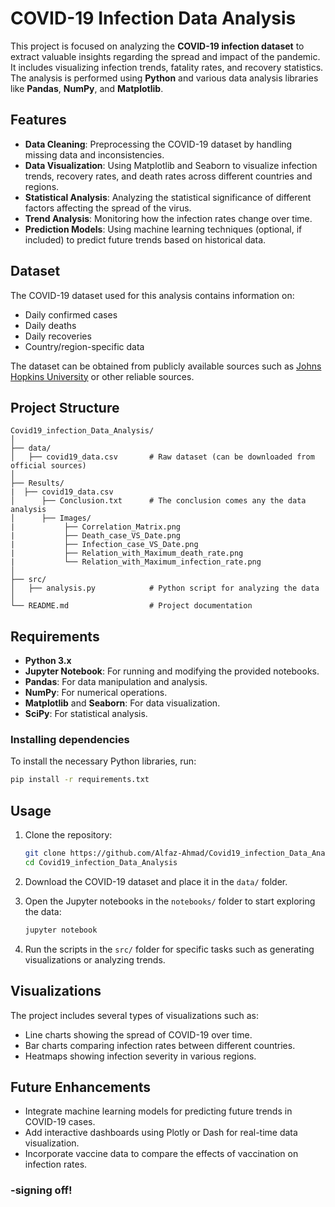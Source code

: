 # COVID-19 Infection Data Analysis

This project is focused on analyzing the **COVID-19 infection dataset** to extract valuable insights regarding the spread and impact of the pandemic. It includes visualizing infection trends, fatality rates, and recovery statistics. The analysis is performed using **Python** and various data analysis libraries like **Pandas**, **NumPy**, and **Matplotlib**.

## Features

- **Data Cleaning**: Preprocessing the COVID-19 dataset by handling missing data and inconsistencies.
- **Data Visualization**: Using Matplotlib and Seaborn to visualize infection trends, recovery rates, and death rates across different countries and regions.
- **Statistical Analysis**: Analyzing the statistical significance of different factors affecting the spread of the virus.
- **Trend Analysis**: Monitoring how the infection rates change over time.
- **Prediction Models**: Using machine learning techniques (optional, if included) to predict future trends based on historical data.

## Dataset

The COVID-19 dataset used for this analysis contains information on:
- Daily confirmed cases
- Daily deaths
- Daily recoveries
- Country/region-specific data

The dataset can be obtained from publicly available sources such as [Johns Hopkins University](https://github.com/CSSEGISandData/COVID-19) or other reliable sources.

## Project Structure

```plaintext
Covid19_infection_Data_Analysis/
│
├── data/
│   ├── covid19_data.csv       # Raw dataset (can be downloaded from official sources)
│
├── Results/
|  ├── covid19_data.csv
│      ├── Conclusion.txt      # The conclusion comes any the data analysis
│      ├── Images/
|           ├── Correlation_Matrix.png
|           ├── Death_case_VS_Date.png
|           ├── Infection_case_VS_Date.png
|           ├── Relation_with_Maximum_death_rate.png
|           └── Relation_with_Maximum_infection_rate.png
│
├── src/
│   ├── analysis.py            # Python script for analyzing the data
│
└── README.md                  # Project documentation
```

## Requirements

- **Python 3.x**
- **Jupyter Notebook**: For running and modifying the provided notebooks.
- **Pandas**: For data manipulation and analysis.
- **NumPy**: For numerical operations.
- **Matplotlib** and **Seaborn**: For data visualization.
- **SciPy**: For statistical analysis.

### Installing dependencies

To install the necessary Python libraries, run:

```bash
pip install -r requirements.txt
```

## Usage

1. Clone the repository:

   ```bash
   git clone https://github.com/Alfaz-Ahmad/Covid19_infection_Data_Analysis.git
   cd Covid19_infection_Data_Analysis
   ```

2. Download the COVID-19 dataset and place it in the `data/` folder.

3. Open the Jupyter notebooks in the `notebooks/` folder to start exploring the data:

   ```bash
   jupyter notebook
   ```

4. Run the scripts in the `src/` folder for specific tasks such as generating visualizations or analyzing trends.

## Visualizations

The project includes several types of visualizations such as:

- Line charts showing the spread of COVID-19 over time.
- Bar charts comparing infection rates between different countries.
- Heatmaps showing infection severity in various regions.

## Future Enhancements

- Integrate machine learning models for predicting future trends in COVID-19 cases.
- Add interactive dashboards using Plotly or Dash for real-time data visualization.
- Incorporate vaccine data to compare the effects of vaccination on infection rates.

### -signing off!
